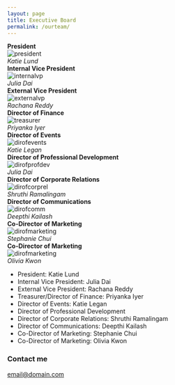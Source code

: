 ```yaml
---
layout: page
title: Executive Board
permalink: /ourteam/
---
```


<div class="row">
  <div class="column">
    <strong>President</strong><br>
    <img src="../images/katielund.jpg" alt='president' class='exec' />
    <br><em>Katie Lund</em>
  </div>
</div>

<div class="row">
  <div class="column">
    <strong>Internal Vice President</strong><br>
    <img src="../images/juliadai.jpg" alt='internalvp' class='exec' />
    <br><em>Julia Dai</em>
  </div>
  <div class="column">
    <strong>External Vice President</strong><br>
    <img src="../images/rachanareddy.jpg" alt='externalvp' class='exec' />
    <br><em>Rachana Reddy</em>
  </div>
  <div class="column">
    <strong>Director of Finance</strong><br>
    <img src="../images/priyankaiyer.png" alt='treasurer' class='exec' /> 
    <br><em>Priyanka Iyer</em>
  </div>
</div>

<div class="row">
  <div class="column">
    <strong>Director of Events</strong><br>
    <img src="../images/katielegan.jpg" alt='dirofevents' class='exec' />
    <br><em>Katie Legan</em>
  </div>
  <div class="column">
    <strong>Director of Professional Development</strong><br>
    <img src="../images/juliadai.jpg" alt='dirofprofdev' class='exec' />
    <br><em>Julia Dai</em>
  </div>
  <div class="column">
    <strong>Director of Corporate Relations</strong><br>
    <img src="../images/shruthiramalingam.jpg" alt='dirofcorprel' class='exec' />
    <br><em>Shruthi Ramalingam</em>
  </div>
</div>

<div class="row">
  <div class="column">
    <strong>Director of Communications</strong><br>
    <img src="../images/deepthikailash.jpg" alt='dirofcomm' class='exec' /> 
    <br><em>Deepthi Kailash</em>
  </div>
  <div class="column">
    <strong>Co-Director of Marketing</strong><br>
    <img src="../images/deepthikailash.jpg" alt='dirofmarketing' class='exec' /> 
    <br><em>Stephanie Chui</em>
  </div>
  <div class="column">
    <strong>Co-Director of Marketing</strong><br>
    <img src="../images/deepthikailash.jpg" alt='dirofmarketing' class='exec' /> 
    <br><em>Olivia Kwon</em>
  </div>
</div>

- President: Katie Lund
- Internal Vice President: Julia Dai
- External Vice President: Rachana Reddy
- Treasurer/Director of Finance: Priyanka Iyer 
- Director of Events: Katie Legan
- Director of Professional Development
- Director of Corporate Relations: Shruthi Ramalingam
- Director of Communications: Deepthi Kailash
- Co-Director of Marketing: Stephanie Chui
- Co-Director of Marketing: Olivia Kwon 

### Contact me

[email@domain.com](mailto:email@domain.com)
